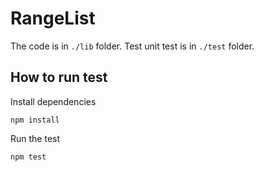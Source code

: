 # RangeList

The code is in `./lib` folder. Test unit test is in `./test` folder.

## How to run test

Install dependencies 

```
npm install
```

Run the test

```
npm test
```

